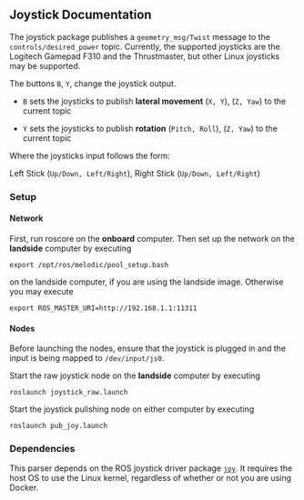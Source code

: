 ## Joystick Documentation

The joystick package publishes a `geometry_msg/Twist` message to the `controls/desired_power` topic. Currently, the supported joysticks are the Logitech Gamepad F310 and the Thrustmaster, but other Linux joysticks may be supported.

The buttons `B`, `Y`, change the joystick output.
 
 * `B` sets the joysticks to publish **lateral movement** (`X, Y`), (`Z, Yaw`) to the current topic
 
 * `Y` sets the joysticks to publish **rotation** (`Pitch, Roll`), (`Z, Yaw`) to the current topic
 
Where the joysticks input follows the form:
 
Left Stick (`Up/Down, Left/Right`), Right Stick (`Up/Down, Left/Right`)

### Setup

#### Network
First, run roscore on the **onboard** computer. Then set up the network on the **landside** computer by executing

`
export /opt/ros/melodic/pool_setup.bash
`

on the landside computer, if you are using the landside image. Otherwise you may execute

`
export ROS_MASTER_URI=http://192.168.1.1:11311
`

#### Nodes
Before launching the nodes, ensure that the joystick is plugged in and the input is being mapped to `/dev/input/js0`. 

Start the raw joystick node on the **landside** computer by executing

`
roslaunch joystick_raw.launch
`

Start the joystick pulishing node on either computer by executing 

`
roslaunch pub_joy.launch
`

### Dependencies

This parser depends on the ROS joystick driver package [`joy`](http://wiki.ros.org/joy). It requires the host OS to use the Linux kernel, regardless of whether or not you are using Docker.

